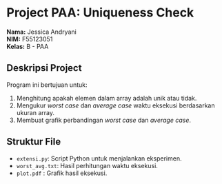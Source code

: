 # Project PAA: Uniqueness Check

**Nama:** Jessica Andryani  
**NIM:** F55123051  
**Kelas:** B - PAA  

## Deskripsi Project
Program ini bertujuan untuk:
1. Menghitung apakah elemen dalam array adalah unik atau tidak.
2. Mengukur *worst case* dan *average case* waktu eksekusi berdasarkan ukuran array.
3. Membuat grafik perbandingan *worst case* dan *average case*.

## Struktur File
- `extensi.py`: Script Python untuk menjalankan eksperimen.
- `worst_avg.txt`: Hasil perhitungan waktu eksekusi.
- `plot.pdf` : Grafik hasil eksekusi.
